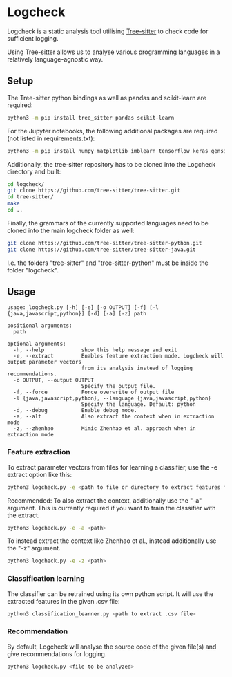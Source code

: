 # Logcheck

Logcheck is a static analysis tool utilising [Tree-sitter](https://tree-sitter.github.io/tree-sitter/) to check code for sufficient logging.

Using Tree-sitter allows us to analyse various programming languages in a relatively language-agnostic way.

## Setup

The Tree-sitter python bindings as well as pandas and scikit-learn are required:

```sh
python3 -m pip install tree_sitter pandas scikit-learn
```

For the Jupyter notebooks, the following additional packages are required (not listed in requirements.txt):

```sh
python3 -m pip install numpy matplotlib imblearn tensorflow keras gensim
```

Additionally, the tree-sitter repository has to be cloned into the Logcheck directory and built:
```sh
cd logcheck/
git clone https://github.com/tree-sitter/tree-sitter.git
cd tree-sitter/
make
cd ..
```
Finally, the grammars of the currently supported languages need to be cloned into the main logcheck folder as well:
```sh
git clone https://github.com/tree-sitter/tree-sitter-python.git
git clone https://github.com/tree-sitter/tree-sitter-java.git
```

I.e. the folders "tree-sitter" and "tree-sitter-python" must be inside the folder "logcheck". 

## Usage

```
usage: logcheck.py [-h] [-e] [-o OUTPUT] [-f] [-l {java,javascript,python}] [-d] [-a] [-z] path

positional arguments:
  path

optional arguments:
  -h, --help            show this help message and exit
  -e, --extract         Enables feature extraction mode. Logcheck will output parameter vectors
                        from its analysis instead of logging recommendations.
  -o OUTPUT, --output OUTPUT
                        Specify the output file.
  -f, --force           Force overwrite of output file
  -l {java,javascript,python}, --language {java,javascript,python}
                        Specify the language. Default: python
  -d, --debug           Enable debug mode.
  -a, --alt             Also extract the context when in extraction mode
  -z, --zhenhao         Mimic Zhenhao et al. approach when in extraction mode
```

### Feature extraction

To extract parameter vectors from files for learning a classifier, use the -e extract option like this:

```sh
python3 logcheck.py -e <path to file or directory to extract features from>
```

Recommended: To also extract the context, additionally use the "-a" argument. This is currently required if you want to
train the classifier with the extract.

```sh
python3 logcheck.py -e -a <path>
```

To instead extract the context like Zhenhao et al., instead additionally use the "-z" argument.

```sh
python3 logcheck.py -e -z <path>
```

### Classification learning


The classifier can be retrained using its own python script. It will use the extracted features in the given .csv file:

```sh
python3 classification_learner.py <path to extract .csv file>
```


### Recommendation

By default, Logcheck will analyse the source code of the given file(s) and give recommendations for logging.

```sh
python3 logcheck.py <file to be analyzed>
```
